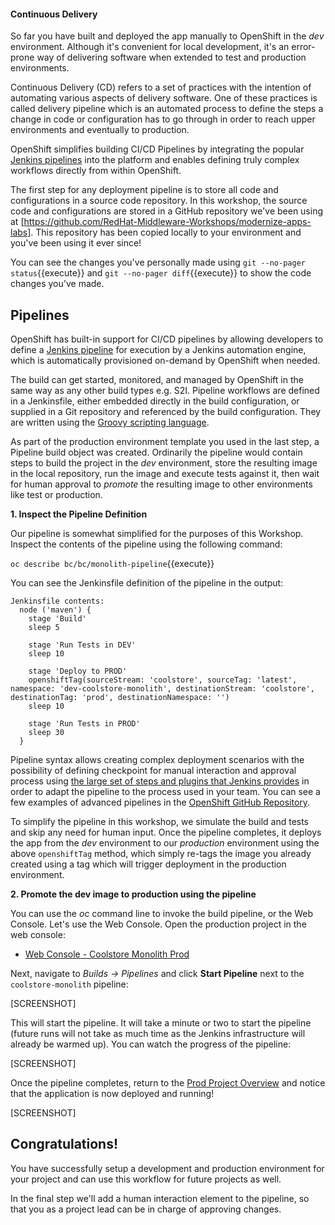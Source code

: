 #### Continuous Delivery
So far you have built and deployed the app manually to OpenShift in the _dev_ environment. Although
it's convenient for local development, it's an error-prone way of delivering software when
extended to test and production environments.

Continuous Delivery (CD) refers to a set of practices with the intention of automating 
various aspects of delivery software. One of these practices is called delivery pipeline 
which is an automated process to define the steps a change in code or configuration has 
to go through in order to reach upper environments and eventually to production. 

OpenShift simplifies building CI/CD Pipelines by integrating
the popular [Jenkins pipelines](https://jenkins.io/doc/book/pipeline/overview/) into
the platform and enables defining truly complex workflows directly from within OpenShift.

The first step for any deployment pipeline is to store all code and configurations in 
a source code repository. In this workshop, the source code and configurations are stored
in a GitHub repository we've been using at [https://github.com/RedHat-Middleware-Workshops/modernize-apps-labs].
This repository has been copied locally to your environment and you've been using it ever since!

You can see the changes you've personally made using `git --no-pager status`{{execute}} and
`git --no-pager diff`{{execute}} to show the code changes you've made.

## Pipelines

OpenShift has built-in support for CI/CD pipelines by allowing developers to define
a [Jenkins pipeline](https://jenkins.io/solutions/pipeline/) for execution by a Jenkins
automation engine, which is automatically provisioned on-demand by OpenShift when needed.

The build can get started, monitored, and managed by OpenShift in
the same way as any other build types e.g. S2I. Pipeline workflows are defined in
a Jenkinsfile, either embedded directly in the build configuration, or supplied in
a Git repository and referenced by the build configuration. They are written using the
[Groovy scripting language](http://groovy-lang.org/).

As part of the production environment template you used in the last step, a Pipeline build
object was created. Ordinarily the pipeline would contain steps to build the project in the
_dev_ environment, store the resulting image in the local repository, run the image and execute
tests against it, then wait for human approval to _promote_ the resulting image to other environments
like test or production.

**1. Inspect the Pipeline Definition**

Our pipeline is somewhat simplified for the purposes of this Workshop. Inspect the contents of the
pipeline using the following command:

`oc describe bc/bc/monolith-pipeline`{{execute}}

You can see the Jenkinsfile definition of the pipeline in the output:

```console
Jenkinsfile contents:
  node ('maven') {
    stage 'Build'
    sleep 5

    stage 'Run Tests in DEV'
    sleep 10

    stage 'Deploy to PROD'
    openshiftTag(sourceStream: 'coolstore', sourceTag: 'latest', namespace: 'dev-coolstore-monolith', destinationStream: 'coolstore', destinationTag: 'prod', destinationNamespace: '')
    sleep 10

    stage 'Run Tests in PROD'
    sleep 30
  }
```

Pipeline syntax allows creating complex deployment scenarios with the possibility of defining
checkpoint for manual interaction and approval process using
[the large set of steps and plugins that Jenkins provides](https://jenkins.io/doc/pipeline/steps/) in
order to adapt the pipeline to the process used in your team. You can see a few examples of
advanced pipelines in the
[OpenShift GitHub Repository](https://github.com/openshift/origin/tree/master/examples/jenkins/pipeline).

To simplify the pipeline in this workshop, we simulate the build and tests and skip any need for human input.
Once the pipeline completes, it deploys the app from the _dev_ environment to our _production_
environment using the above `openshiftTag` method, which simply re-tags the image you already
created using a tag which will trigger deployment in the production environment.

**2. Promote the dev image to production using the pipeline**

You can use the _oc_ command line to invoke the build pipeline, or the Web Console. Let's use the
Web Console. Open the production project in the web console:

* [Web Console - Coolstore Monolith Prod](https://[[HOST_SUBDOMAIN]]-8443-[[KATACODA_HOST]].environments.katacoda.com/console/project/prod-coolstore-monolith)

Next, navigate to _Builds -> Pipelines_ and click __Start Pipeline__ next to the `coolstore-monolith` pipeline:

[SCREENSHOT]

This will start the pipeline. It will take a minute or two to start the pipeline (future runs will not
take as much time as the Jenkins infrastructure will already be warmed up). You can watch the progress of the pipeline:

[SCREENSHOT]

Once the pipeline completes, return to the [Prod Project Overview](https://[[HOST_SUBDOMAIN]]-8443-[[KATACODA_HOST]].environments.katacoda.com/console/project/prod-coolstore-monolith)
and notice that the application is now deployed and running!

[SCREENSHOT]

## Congratulations!

You have successfully setup a development and production environment for your project and can
use this workflow for future projects as well.

In the final step we'll add a human interaction element to the pipeline, so that you as a project
lead can be in charge of approving changes.